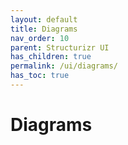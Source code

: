 ```yaml
---
layout: default
title: Diagrams
nav_order: 10
parent: Structurizr UI
has_children: true
permalink: /ui/diagrams/
has_toc: true
---
```


# Diagrams